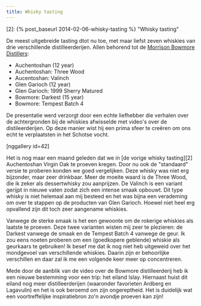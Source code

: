```yaml
---
title: Whisky tasting
---
```

[1]: http://www.morrisonbowmore.co.uk/
[2]: {% post_baseurl 2014-02-06-whisky-tasting %} "Whisky tasting"

De meest uitgebreide tasting dtot nu toe, met maar liefst zeven whiskies van drie verschillende distilleerderijen. Allen behorend tot de [Morrison Bowmore Distillers][1]:
<ul>
	<li>Auchentoshan (12 year)</li>
	<li>Auchentoshan: Three Wood</li>
	<li>Aucentoshan: Valinch</li>
	<li>Glen Garioch (12 year)</li>
	<li>Glen Garioch: 1999 Sherry Matured</li>
	<li>Bowmore: Darkest (15 year)</li>
	<li>Bowmore: Tempest Batch 4</li>
</ul>

De presentatie werd verzorgt door een echte liefhebber die verhalen over de achtergronden bij de whiskies afwisselde met video's over de distileerderijen. Op deze manier wist hij een prima sfeer te creëren om ons echt te verplaatsten in het Schotse vocht.

[nggallery id=42]

Het is nog maar een maand geleden dat we in [de vorige whisky tasting][2] Auchentoshan Virgin Oak te proeven kregen. Door nu ook de "standaard" versie te proberen konden we goed vergelijken. Deze whisky was niet erg bijzonder, maar zeer drinkbaar. Meer de moeite waard is de Three Wood, die ik zeker als dessertwhisky zou aanprijzen. De Valinch is een variant gerijpt in nieuwe vaten zodat zich een intense smaak opbouwt. Dit type whisky is niet helemaal aan mij besteed en het was bijna een verademing om over te stappen op de producten van Glen Garioch. Hoewel niet heel erg opvallend zijn dit toch zeer aangename whiskies.

Vanwege de sterke smaak is het een gewoonte om de rokerige whiskies als laatste te proeven. Deze twee varianten wisten mij zeer te plezieren: de Darkest vanwege de smaak en de Tempest Batch 4 vanwege de geur. Ik zou eens noeten proberen om een (goedkopere geblende) whiskie als geurkaars te gebruiken! Ik besef me dat ik nog niet heb uitgeweid over het mondgevoel van verschillende whiskies. Daarin zijn er behoorlijke verschillen en daar zal ik me een volgende keer meer op concentreren.

Mede door de aanblik van de video over de Bowmore distilleerderij heb ik een nieuwe bestemming voor een trip: het eiland Islay. Hiernaast huist dit eiland nog meer distilleerderijen (waaronder favorieten Ardberg en Lagavulin) en het is ook beroemd om zijn ongereptheid. Het is duidelijk wat een voortreffelijke inspiratiebron zo'n avondje proeven kan zijn!